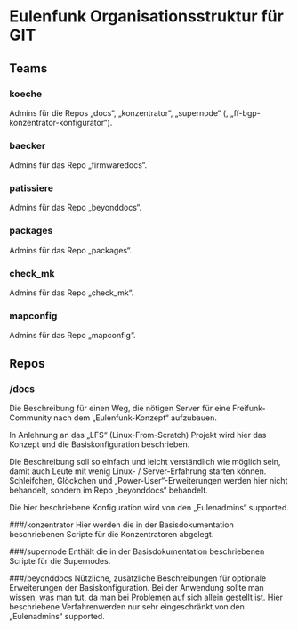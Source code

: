# Eulenfunk Organisationsstruktur für GIT
## Teams
### koeche
Admins für die Repos „docs“, „konzentrator“, „supernode“ (, „ff-bgp-konzentrator-konfigurator“).
### baecker
Admins für das Repo „firmwaredocs“.
### patissiere
Admins für das Repo „beyonddocs“.
### packages
Admins für das Repo „packages“.
### check_mk
Admins für das Repo „check_mk“.
### mapconfig
Admins für das Repo „mapconfig“.
## Repos
### /docs
Die Beschreibung für einen Weg, die nötigen Server für eine Freifunk-Community nach dem „Eulenfunk-Konzept“ aufzubauen. 

In Anlehnung an das „LFS“ (Linux-From-Scratch) Projekt wird hier das Konzept und die Basiskonfiguration beschrieben. 

Die Beschreibung soll so einfach und leicht verständlich wie möglich sein, damit auch Leute mit wenig Linux- / Server-Erfahrung starten können. Schleifchen, Glöckchen und „Power-User“-Erweiterungen werden hier nicht behandelt, sondern im Repo „beyonddocs“ behandelt. 

Die hier beschriebene Konfiguration wird von den „Eulenadmins“ supported.

###/konzentrator
Hier werden die in der Basisdokumentation beschriebenen Scripte für die Konzentratoren abgelegt.

###/supernode
Enthält die in der Basisdokumentation beschriebenen Scripte für die Supernodes.

###/beyonddocs
Nützliche, zusätzliche Beschreibungen für optionale Erweiterungen der Basiskonfiguration.  Bei der Anwendung sollte man wissen, was man tut, da man bei Problemen auf sich allein gestellt ist. Hier beschriebene Verfahrenwerden nur sehr eingeschränkt von den „Eulenadmins“ supported. 

